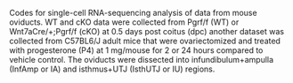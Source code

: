 Codes for single-cell RNA-sequencing analysis of data from mouse oviducts. WT and cKO data were collected from Pgrf/f (WT) or Wnt7aCre/+;Pgrf/f (cKO) at 0.5 days post coitus (dpc) another dataset was collected from C57BL6/J adult mice that were ovariectomized and treated with progesterone (P4) at 1 mg/mouse for 2 or 24 hours compared to vehicle control. The oviducts were dissected into infundibulum+ampulla (InfAmp or IA) and isthmus+UTJ (IsthUTJ or IU) regions.
